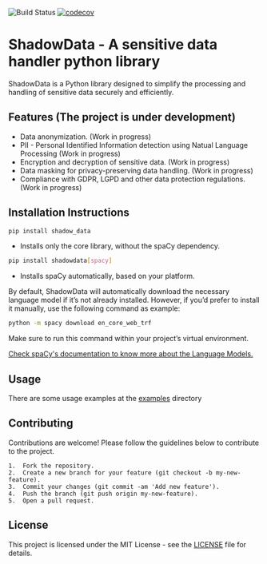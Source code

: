 ![Build Status](https://github.com/spacexnu/ShadowData/actions/workflows/main.yml/badge.svg)
[![codecov](https://codecov.io/gh/spacexnu/ShadowData/branch/main/graph/badge.svg)](https://codecov.io/gh/your-username/your-repo)


# ShadowData - A sensitive data handler python library
ShadowData is a Python library designed to simplify the processing and handling of sensitive data securely and efficiently.

## Features (The project is under development)

- Data anonymization. (Work in progress)
- PII - Personal Identified Information detection using Natual Language Processing (Work in progress) 
- Encryption and decryption of sensitive data. (Work in progress)
- Data masking for privacy-preserving data handling. (Work in progress)
- Compliance with GDPR, LGPD and other data protection regulations. (Work in progress)

## Installation Instructions

```bash
pip install shadow_data
```
* Installs only the core library, without the spaCy dependency.

```bash 
pip install shadowdata[spacy]
```
* Installs spaCy automatically, based on your platform.

By default, ShadowData will automatically download the necessary language model if it’s not already installed. However, if you’d prefer to install it manually, use the following command as example:
```bash
python -m spacy download en_core_web_trf
```
Make sure to run this command within your project’s virtual environment.

[Check spaCy's documentation to know more about the Language Models.](https://spacy.io/models)

## Usage
There are some usage examples at the [examples](examples) directory

## Contributing

Contributions are welcome! Please follow the guidelines below to contribute to the project.

	1.	Fork the repository.
	2.	Create a new branch for your feature (git checkout -b my-new-feature).
	3.	Commit your changes (git commit -am 'Add new feature').
	4.	Push the branch (git push origin my-new-feature).
	5.	Open a pull request.

## License
This project is licensed under the MIT License - see the [LICENSE](LICENSE) file for details.
